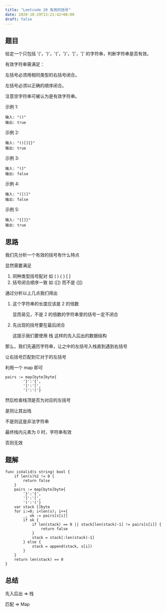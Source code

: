 ```yaml
---
title: "Leetcode 20 有效的括号"
date: 2020-10-29T13:21:42+08:00
draft: false
---
```


## 题目

给定一个只包括 '('，')'，'{'，'}'，'['，']' 的字符串，判断字符串是否有效。

有效字符串需满足：

左括号必须用相同类型的右括号闭合。

左括号必须以正确的顺序闭合。

注意空字符串可被认为是有效字符串。

示例 1:

    输入: "()"
    输出: true

示例 2:

    输入: "()[]{}"
    输出: true

示例 3:

    输入: "(]"
    输出: false

示例 4:

    输入: "([)]"
    输出: false

示例 5:

    输入: "{[]}"
    输出: true


## 思路

我们先分析一个有效的括号有什么特点

显然需要满足

1. 同种类型括号配对 如 ( ) { } [ ]
2. 括号闭合顺序一致 如 ([]) 而不是 (][)

通过分析以上几点我们得出

1. 这个字符串的长度应该是 2 的倍数

    显而易见，不是 2 的倍数的字符串里的括号一定不闭合

2. 先出现的括号要在最后闭合

    这提示我们要使用 栈 这样的先入后出的数据结构

那么，我们先遍历字符串，让之中的左括号入栈直到遇到右括号

让右括号匹配到它对于的左括号

利用一个 map 即可

```Golang
pairs := map[byte]byte{
        '}':'{',
        ']':'[',
        ')':'('}
```

然后检查栈顶是否为对应的左括号

是则让其出栈

不是则这是非法字符串

最终栈内元素为 0 时，字符串有效

否则无效

## 题解

```Golang
func isValid(s string) bool {
    if len(s)%2 != 0 {
        return false
    }
    pairs := map[byte]byte{
        '}':'{',
        ']':'[',
        ')':'('}
    var stack []byte
    for i:=0; i<len(s); i++{
        _, ok := pairs[s[i]]
        if ok {
            if len(stack) == 0 || stack[len(stack)-1] != pairs[s[i]] {
                return false
            }
            stack = stack[:len(stack)-1]
        } else {
            stack = append(stack, s[i])
        }
    }
    return len(stack) == 0
}
```

## 总结

先入后出 => 栈

匹配 => Map
